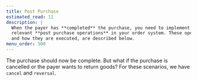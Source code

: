 ```yaml
---
title: Post Purchase
estimated_read: 11
description: |
  When the payer has **completed** the purchase, you need to implement the
  relevant **post purchase operations** in your order system. These operations,
  and how they are executed, are described below.
menu_order: 500
---
```


The purchase should now be complete. But what if the purchase is cancelled or
the payer wants to return goods? For these scenarios, we have `cancel` and
`reversal`.
